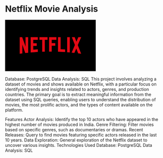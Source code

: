 # Netflix Movie Analysis
![Netflix_image](https://github.com/vishalgwu/sql_netflix_project/blob/main/download.png)

Database: PostgreSQL Data Analysis: SQL
This project involves analyzing a dataset of movies and shows available on Netflix, with a particular focus on identifying trends and insights related to actors, genres, and production countries. The primary goal is to extract meaningful information from the dataset using SQL queries, enabling users to understand the distribution of movies, the most prolific actors, and the types of content available on the platform.

Features
Actor Analysis: Identify the top 10 actors who have appeared in the highest number of movies produced in India.
Genre Filtering: Filter movies based on specific genres, such as documentaries or dramas.
Recent Releases: Query to find movies featuring specific actors released in the last 10 years.
Data Exploration: General exploration of the Netflix dataset to uncover various insights.
Technologies Used
Database: PostgreSQL
Data Analysis: SQL
